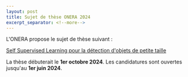 ```yaml
---
layout: post
title: Sujet de thèse ONERA 2024
excerpt_separator: <!--more-->
---
```


L'ONERA propose le sujet de thèse suivant  :

[Self Supervised Learning pour la détection d'objets de petite taille](/files/jobs/2024-DOTA_thèse_SLefebvre2_draft.pdf)

La thèse débuterait le **1er octobre 2024**.
Les candidatures sont ouvertes jusqu'au **1er juin 2024**.
